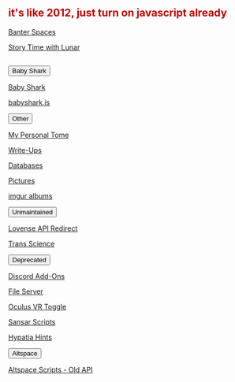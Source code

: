 <script src="/assets/js/collapsible.js"></script>
<section><div class="encase">
	<noscript><h2 style="color:#b00;">it's like 2012, just turn on javascript already</h2></noscript>
	<div class="jsstuff">
	<p><a id="banter-spaces" href="/banter">Banter Spaces</a></p>
	<p><a id="stwl" href="/stwl">Story Time with Lunar</a></p>
	<hr style="height:1px; visibility:hidden;" />
	<button class="collapsible" id="baby-shark" data-parent="baby-shark" data-child="baby-shark-child">Baby Shark</button>
		<div id="baby-shark-child" class="innertext center" data-parent="baby-shark">
			<p><a id="babyshark" href="/babyshark" target="_blank" data-parent="baby-shark">Baby Shark</a></p>
			<p><a id="babyshark-source" href="/babyshark/babyshark.js" target="_blank" data-parent="baby-shark">babyshark.js</a></p>
		</div>
	<button class="collapsible" id="other" data-parent="other" data-child="other-child">Other</button>
		<div id="other-child" class="innertext center" data-parent="other">
			<p><a id="tome" href="/tome" target="_blank" data-parent="other">My Personal Tome</a></p>
			<p><a id="wu" href="/wu#navbar" data-parent="other">Write-Ups</a></p>
			<p><a id="databases" href="/databases" data-parent="other">Databases</a></p>
			<p><a id="pictures" href="/pics" data-parent="other">Pictures</a></p>
			<p><a id="imgur" href="https://revlunar.imgur.com/" target="_blank" data-parent="other">imgur albums</a></p>
		</div>
	<button class="collapsible" id="unmaintained" data-parent="unmaintained" data-child="unmaintained-child">Unmaintained</button>
		<div id="unmaintained-child" class="innertext center" data-parent="unmaintained">
			<p><a id="lar" href="/lar" data-parent="unmaintained">Lovense API Redirect</a></p>
			<p><a id="transscience" href="https://linktr.ee/transScience" target="_blank" data-parent="unmaintained">Trans Science</a></p>
		</div>
	<button class="collapsible" id="deprecated" data-parent="deprecated" data-child="deprecated-child">Deprecated</button>
		<div id="deprecated-child" class="innertext center" data-parent="deprecated">
			<p><a id="discord" href="/Discord" data-parent="deprecated">Discord Add-Ons</a></p>
			<p><a id="file-server" href="/fs-up" data-parent="deprecated">File Server</a></p>
			<p><a id="ovrtoggle" href="/ovrtoggle" data-parent="deprecated">Oculus VR Toggle</a></p>
			<p><a id="sansar" href="/sansar" data-parent="deprecated">Sansar Scripts</a></p>
			<p><a id="hypatia" href="/hypatia" data-parent="deprecated">Hypatia Hints</a></p>
			<!--<p><a id="worms" href="/worms" data-parent="deprecated">Worms Live Stream</a></p>
			<p><a id="whereis" href="/whereis" data-parent="deprecated">Where is Lunar?</a></p>
			<!--<iframe id="wormsembed" allow="autoplay; encrypted-media" style="max-width:100%;height:320px;width:570px;border: 0px" allowfullscreen  data-parent="deprecated"></iframe>-->
			<button class="fakecollapsible" id="altvr" data-parent="deprecated" data-child="altvr">Altspace</button>
				<div id="altvr-child" class="fakeinnertext center" data-parent="altvr">
					<!--<p><a id="lunarverse" href="https://account.altvr.com/worlds/954689156213113037" data-parent="deprecated">Lunarverse</a></p>
					<p><a id="spacearchive" href="https://account.altvr.com/worlds/1349925732620436463" data-parent="deprecated">Spaces Archive</a></p>
					<p><a id="tphub" href="/althub" data-parent="deprecated">Altspace Teleport Hub</a></p>-->
					<p><a id="altvr-scripts" href="/AltspaceVR" data-parent="deprecated">Altspace Scripts - Old API</a></p>
				</div>
		</div>
	</div><!-- this closes jsstuff -->
	<!--<script src="https://www.gstatic.com/firebasejs/5.1.0/firebase-app.js"></script>
	<script src="https://www.gstatic.com/firebasejs/5.1.0/firebase-database.js"></script>
	<script src="/assets/js/worms-embed.js"></script>-->
</div></section>
<script>(()=>{const a = document.getElementById('navprojects'); if(!!a){a.style.backgroundColor = "#077"};})();</script>
